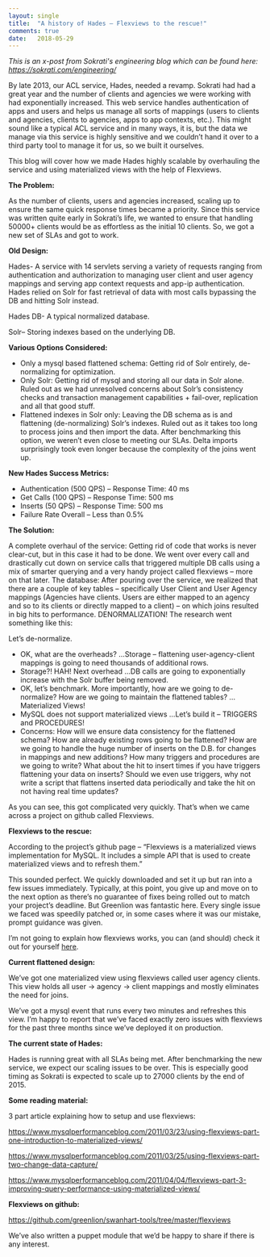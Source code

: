 ```yaml
---
layout: single
title:  "A history of Hades – Flexviews to the rescue!"
comments: true
date:   2018-05-29
---
```


*This is an x-post from Sokrati's engineering blog which can be found here: https://sokrati.com/engineering/*

By late 2013, our ACL service, Hades, needed a revamp. Sokrati had had a great year and the number of clients and agencies we were working with had exponentially increased. This web service handles authentication of apps and users and helps us manage all sorts of mappings (users to clients and agencies, clients to agencies, apps to app contexts, etc.). This might sound like a typical ACL service and in many ways, it is, but the data we manage via this service is highly sensitive and we couldn’t hand it over to a third party tool to manage it for us, so we built it ourselves.

This blog will cover how we made Hades highly scalable by overhauling the service and using materialized views with the help of Flexviews.

**The Problem:**

As the number of clients, users and agencies increased, scaling up to ensure the same quick response times became a priority. Since this service was written quite early in Sokrati’s life, we wanted to ensure that handling 50000+ clients would be as effortless as the initial 10 clients. So, we got a new set of SLAs and got to work.

**Old Design:**

Hades-
A service with 14 servlets serving a variety of requests ranging from authentication and authorization to managing user client and user agency mappings and serving app context requests and app-ip authentication. Hades relied on Solr for fast retrieval of data with most calls bypassing the DB and hitting Solr instead.

Hades DB-
A typical normalized database.

Solr–
Storing indexes based on the underlying DB.

**Various Options Considered:**

 * Only a mysql based flattened schema: Getting rid of Solr entirely, de-normalizing for optimization.
 * Only Solr: Getting rid of mysql and storing all our data in Solr alone. Ruled out as we had unresolved concerns about Solr’s consistency checks and transaction management capabilities + fail-over, replication and all that good stuff.
 * Flattened indexes in Solr only: Leaving the DB schema as is and flattening (de-normalizing) Solr’s indexes. Ruled out as it takes too long to process joins and then import the data. After benchmarking this option, we weren’t even close to meeting our SLAs. Delta imports surprisingly took even longer because the complexity of the joins went up.

**New Hades Success Metrics:**

* Authentication (500 QPS) –  Response Time: 40 ms
* Get Calls (100 QPS) –  Response Time: 500 ms
* Inserts (50 QPS) –  Response Time: 500 ms
* Failure Rate Overall – Less than 0.5%

**The Solution:**

 A complete overhaul of the service: Getting rid of code that works is never clear-cut, but in this case it had to be done. We went over every call and drastically cut down on service calls that triggered multiple DB calls using a mix of smarter querying and a very handy project called flexviews – more on that later.
 The database: After pouring over the service, we realized that there are a couple of key tables – specifically User Client and User Agency mappings (Agencies have clients. Users are either mapped to an agency and so to its clients or directly mapped to a client) – on which joins resulted in big hits to performance.
DENORMALIZATION! The research went something like this:

Let’s de-normalize.

* OK, what are the overheads? …Storage – flattening user-agency-client mappings is going to need thousands of additional rows.
* Storage?! HAH! Next overhead …DB calls are going to exponentially increase with the Solr buffer being removed.
* OK, let’s benchmark. More importantly, how are we going to de-normalize? How are we going to maintain the flattened tables? …Materialized Views!
* MySQL does not support materialized views …Let’s build it – TRIGGERS and PROCEDURES!
* Concerns: How will we ensure data consistency for the flattened schema? How are already existing rows going to be flattened? How are we going to handle the huge number of inserts on the D.B. for changes in mappings and new additions? How many triggers and procedures are we going to write? What about the hit to insert times if you have triggers flattening your data on inserts? Should we even use triggers, why not write a script that flattens inserted data periodically and take the hit on not having real time updates?

As you can see, this got complicated very quickly. That’s when we came across a project on github called Flexviews.

**Flexviews to the rescue:**

According to the project’s github page – “Flexviews is a materialized views implementation for MySQL. It includes a simple API that is used to create materialized views and to refresh them.”

This sounded perfect. We quickly downloaded and set it up but ran into a few issues immediately. Typically, at this point, you give up and move on to the next option as there’s no guarantee of fixes being rolled out to match your project’s deadline. But Greenlion was fantastic here. Every single issue we faced was speedily patched or, in some cases where it was our mistake, prompt guidance was given.

I’m not going to explain how flexviews works, you can (and should) check it out for yourself [here](https://github.com/greenlion/swanhart-tools/tree/master/flexviews).

**Current flattened design:**

We’ve got one materialized view using flexviews called user agency clients. This view holds all user -> agency -> client mappings and mostly eliminates the need for joins.

We’ve got a mysql event that runs every two minutes and refreshes this view. I’m happy to report that we’ve faced exactly zero issues with flexviews for the past three months since we’ve deployed it on production.

**The current state of Hades:**

Hades is running great with all SLAs being met. After benchmarking the new service, we expect our scaling issues to be over. This is especially good timing as Sokrati is expected to scale up to 27000 clients by the end of 2015.

**Some reading material:**

3 part article explaining how to setup and use flexviews:

https://www.mysqlperformanceblog.com/2011/03/23/using-flexviews-part-one-introduction-to-materialized-views/

https://www.mysqlperformanceblog.com/2011/03/25/using-flexviews-part-two-change-data-capture/

https://www.mysqlperformanceblog.com/2011/04/04/flexviews-part-3-improving-query-performance-using-materialized-views/

**Flexviews on github:**

https://github.com/greenlion/swanhart-tools/tree/master/flexviews

We’ve also written a puppet module that we’d be happy to share if there is any interest.
